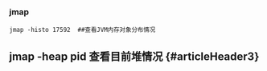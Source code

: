 ### jmap

```
jmap -histo 17592  ##查看JVM内存对象分布情况
```



## jmap -heap pid 查看目前堆情况 {#articleHeader3}



